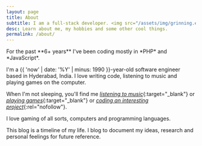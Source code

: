 ```yaml
---
layout: page
title: About
subtitle: I am a full-stack developer. <img src="/assets/img/grinning.emoji.svg" class="emoji" />
desc: Learn about me, my hobbies and some other cool things.
permalink: /about/
---
```


<div class="pretty-links">

<div class="lead lead-about">For the past **6+ years** I've been coding mostly in *PHP* and *JavaScript*.
</div>

I'm a {{ 'now' | date: '%Y' | minus: 1990 }}-year-old software engineer based in Hyderabad, India. I love writing code, listening to music and playing games on the computer.

When I'm not sleeping, you'll find me [*listening to music*](https://last.fm/user/thephpguy){:target="_blank"} or [*playing games*](https://steamcommunity.com/id/cybercriminal){:target="_blank"} or [*coding an interesting project*](/projects){:rel="nofollow"}.

I love gaming of all sorts, computers and programming languages.

This blog is a timeline of my life. I blog to document my ideas, research and personal feelings for future reference.
</div>
